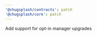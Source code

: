 ```yaml
---
'@chugsplash/contracts': patch
'@chugsplash/core': patch
---
```


Add support for opt-in manager upgrades
